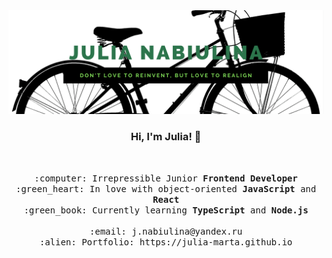 <img src="https://raw.githubusercontent.com/julia-marta/julia-marta/main/banner.png"/>
<h3 align="center">Hi, I'm Julia! 👋</h3> <br>

<p align="center">
  <samp>
    :computer: Irrepressible Junior <b>Frontend Developer</b> <br>
    :green_heart: In love with object-oriented <b>JavaScript</b> and <b>React</b> <br>
    :green_book: Currently learning <b>TypeScript</b> and <b>Node.js</b> <br><br>
    :email:	j.nabiulina@yandex.ru <br>
    :alien: Portfolio: https://julia-marta.github.io <br>
  </samp>
</p>
